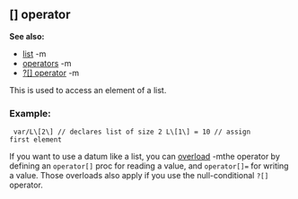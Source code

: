 ## \[\] operator
**See also:**
*   [list](/ref/list.md) -m
*   [operators](/ref/operator.md) -m
*   [?\[\] operator](/ref/operator/%3f%5B%5D.md) -m


This is used to access an element of a list.
### Example:

```
 var/L\[2\] // declares list of size 2 L\[1\] = 10 // assign
first element 
```
 

If you want to use a datum like a
list, you can [overload](/ref/operator/overload.md) -mthe operator by defining
an `operator[]` proc for reading a value, and `operator[]=` for writing
a value. Those overloads also apply if you use the null-conditional
`?[]` operator.